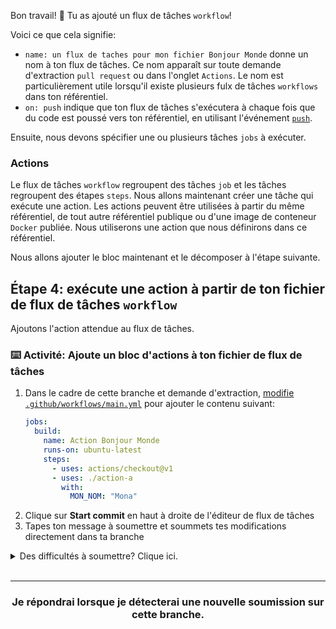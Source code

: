 Bon travail! :tada: Tu as ajouté un flux de tâches `workflow`!

Voici ce que cela signifie:

- `name: un flux de taches pour mon fichier Bonjour Monde` donne un nom à ton flux de tâches. Ce nom apparaît sur toute demande d'extraction `pull request` ou dans l'onglet `Actions`. Le nom est particulièrement utile lorsqu'il existe plusieurs fulx de tâches `workflows` dans ton référentiel.
- `on: push` indique que ton flux de tâches s'exécutera à chaque fois que du code est poussé vers ton référentiel, en utilisant l'événement [`push`](https://developer.github.com/v3/activity/events/types/#pushevent).

Ensuite, nous devons spécifier une ou plusieurs tâches `jobs` à exécuter.

### Actions

Le flux de tâches `workflow` regroupent des tâches `job` et les tâches regroupent des étapes `steps`. Nous allons maintenant créer une tâche qui exécute une action. Les actions peuvent être utilisées à partir du même référentiel, de tout autre référentiel publique ou d'une image de conteneur `Docker` publiée. Nous utiliserons une action que nous définirons dans ce référentiel.

Nous allons ajouter le bloc maintenant et le décomposer à l'étape suivante.

## Étape 4: exécute une action à partir de ton fichier de flux de tâches `workflow`

Ajoutons l'action attendue au flux de tâches.

### :keyboard: Activité: Ajoute un bloc d'actions à ton fichier de flux de tâches

1. Dans le cadre de cette branche et demande d'extraction, [modifie `.github/workflows/main.yml`]({{workflowEditUrl}}) pour ajouter le contenu suivant:
   ```yaml
   jobs:
     build:
       name: Action Bonjour Monde
       runs-on: ubuntu-latest
       steps:
         - uses: actions/checkout@v1
         - uses: ./action-a
           with:
             MON_NOM: "Mona"
   ```
1. Clique sur **Start commit** en haut à droite de l'éditeur de flux de tâches
1. Tapes ton message à soumettre et soummets tes modifications directement dans ta branche

<details><summary>Des difficultés à soumettre? Clique ici.</summary>

Le fichier `main.yml` ne peut pas être modifié à l'aide d'un intégrateur. Essaye de modifier le fichier à l'aide de l'interface Web ou de ta ligne de commande.

Il est possible que tu utilises un intégrateur (comme GitHub Desktop ou tout autre outil qui s'authentifie et pousse en ton nom) si tu reçois un message comme celui ci-dessous:

```shell
To https://github.com/ton-nom-utilisateur/ton-referentiel.git
 ! [remote rejected] ta-branche -> ta-branche (refusing to allow an integration to update main.yml)
error: failed to push some refs to 'https://github.com/ton-nom-utilisateur/your-repo.git'
```

</details>
<br />

<hr>
<h3 align="center">Je répondrai lorsque je détecterai une nouvelle soumission sur cette branche.</h3>
